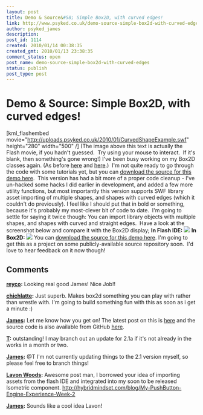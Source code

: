 ```yaml
---
layout: post
title: Demo & Source&#58; Simple Box2D, with curved edges!
link: http://www.psyked.co.uk/demo-source-simple-box2d-with-curved-edges/
author: psyked_james
description: 
post_id: 1114
created: 2010/01/14 00:38:35
created_gmt: 2010/01/13 23:38:35
comment_status: open
post_name: demo-source-simple-box2d-with-curved-edges
status: publish
post_type: post
---
```


# Demo & Source: Simple Box2D, with curved edges!

[kml_flashembed movie="http://uploads.psyked.co.uk/2010/01/CurvedShapeExample.swf" height="280" width="500" /] (The image above this text is actually the Flash movie, if you hadn't guessed.  Try using your mouse to interact.  If it's blank, then something's gone wrong!) I've been busy working on my Box2D classes again. (As before [here](/actionscript/simplifying-box2das3.htm) and [here](http://www.psyked.co.uk/box2d/simple-box2d-custom-polygon-creation.htm).)  I'm not quite ready to go through the code with some tutorials yet, but you can [download the source for this demo here](http://uploads.psyked.co.uk/2010/01/simplebox2d_demo_100113.zip).  This version has had a bit more of a proper code cleanup - I've un-hacked some hacks I did earlier in development, and added a few more utility functions, but most importantly this version supports SWF library asset importing of multiple shapes, and shapes with curved edges (which it couldn't do previously). I feel like I should put that in bold or something, because it's probably my most-clever bit of code to date.  I'm going to settle for saying it twice though: You can import library objects with multiple shapes, and shapes with curved and straight edges.  Have a look at the screenshot below and compare it with the Box2D display; **In Flash IDE:** **![](http://uploads.psyked.co.uk/2010/01/flashview.jpg)** **In Box2D:** **![](http://uploads.psyked.co.uk/2010/01/box2dview.jpg)** You can [download the source for this demo here](http://uploads.psyked.co.uk/2010/01/simplebox2d_demo_100113.zip). I'm going to get this as a project on some publicly-available source repository soon.  I'd love to hear feedback on it now though!

## Comments

**[reyco](#778 "2010-01-14 16:10:07"):** Looking real good James! Nice Job!!

**[chichlatte](#779 "2010-03-04 17:32:11"):** Just superb. Makes box2d something you can play with rather than wrestle with. I'm going to build something fun with this as soon as i get a minute :)

**[James](#780 "2010-03-05 00:25:45"):** Let me know how you get on! The latest post on this is [here](http://www.psyked.co.uk/box2d/simple-box2d-better-cleverer-more-optimised.htm) and the source code is also available from GitHub [here](http://github.com/psyked/Simple-Box2D).

**[T](#781 "2010-03-23 13:08:17"):** outstanding! I may branch out an update for 2.1a if it's not already in the works in a month or two.

**[James](#782 "2010-03-24 23:53:18"):** @T I'm not currently updating things to the 2.1 version myself, so please feel free to branch things!

**[Lavon Woods](#783 "2010-06-19 02:27:53"):** Awesome post man, I borrowed your idea of importing assets from the flash IDE and integrated into my soon to be released Isometric component. http://hybridmindset.com/blog/My-PushButton-Engine-Experience-Week-2

**[James](#784 "2010-06-21 09:13:12"):** Sounds like a cool idea Lavon!

